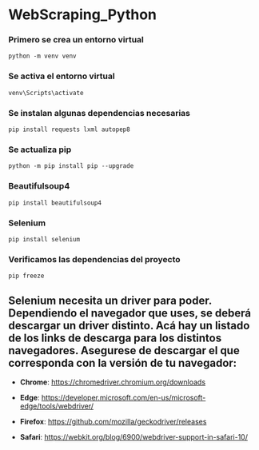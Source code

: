# WebScraping_Python

### Primero se crea un entorno virtual 
```
python -m venv venv
```

### Se activa el entorno virtual
```
venv\Scripts\activate
```

### Se instalan algunas dependencias necesarias
```
pip install requests lxml autopep8
```

### Se actualiza pip
```
python -m pip install pip --upgrade
```

### Beautifulsoup4
```
pip install beautifulsoup4
```

### Selenium
```
pip install selenium
```

### Verificamos las dependencias del proyecto
```
pip freeze
```

## Selenium necesita un driver para poder. Dependiendo el navegador que uses, se deberá descargar un driver distinto. Acá hay un listado de los links de descarga para los distintos navegadores. Asegurese de descargar el que corresponda con la versión de tu navegador:

- **Chrome**: https://chromedriver.chromium.org/downloads

- **Edge**: https://developer.microsoft.com/en-us/microsoft-edge/tools/webdriver/

- **Firefox**: https://github.com/mozilla/geckodriver/releases

- **Safari**: https://webkit.org/blog/6900/webdriver-support-in-safari-10/
